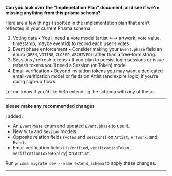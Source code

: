 **Can you look over the "Implenetation Plan" document, and see if we're missing anything from this prisma schema?**

Here are a few things I spotted in the implementation plan that aren’t reflected in your current Prisma schema:

1. Voting data
   • You’ll need a Vote model (artist ←→ artwork, vote value, timestamp, maybe eventId) to record each user’s votes.
2. Event phase enforcement
   • Consider making your `Event.phase` field an enum (`OPEN`, `VOTING`, `CLOSED`, `ARCHIVED`) rather than a free‐form string.
3. Sessions / refresh tokens
   • If you plan to persist login sessions or issue refresh tokens you’ll need a Session (or Token) model.
4. Email verification
   • Beyond invitation tokens you may want a dedicated email-verification model or fields on Artist (and expire logic) if you’re doing sign-up flows.

Let me know if you’d like help extending the schema with any of these.

-----------------------------------

**please make any recommended changes**


I added:

- An `EventPhase` enum and updated `Event.phase` to use it.
- New `Vote` and `Session` models.
- Opposite relation fields (`votes` and `sessions`) on `Artist`, `Artwork`, and `Event`.
- Email verification fields (`isVerified`, `verificationToken`, `verificationTokenExpiry`) on `Artist`.

Run `prisma migrate dev --name extend_schema` to apply these changes.

-----------------------------------

